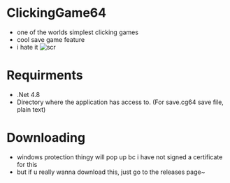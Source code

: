 # ClickingGame64
- one of the worlds simplest clicking games
- cool save game feature
- i hate it
![scr](https://user-images.githubusercontent.com/62301857/129025313-107a1fc9-1c3d-4a68-9c83-21cb29cbd122.png)

# Requirments
- .Net 4.8
- Directory where the application has access to. (For save.cg64 save file, plain text)

# Downloading
- windows protection thingy will pop up bc i have not signed a certificate for this
- but if u really wanna download this, just go to the releases page~
